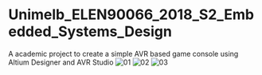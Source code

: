 # Unimelb_ELEN90066_2018_S2_Embedded_Systems_Design
A academic project to create a simple AVR based game console using Altium Designer and AVR Studio
![01](https://user-images.githubusercontent.com/37972702/110420533-8a413380-80ef-11eb-89c4-d8539e13d3d1.jpg)
![02](https://user-images.githubusercontent.com/37972702/110420537-8ad9ca00-80ef-11eb-8368-e35d2a44f3df.jpg)
![03](https://user-images.githubusercontent.com/37972702/110420538-8c0af700-80ef-11eb-80a8-afc18819d18b.jpg)
